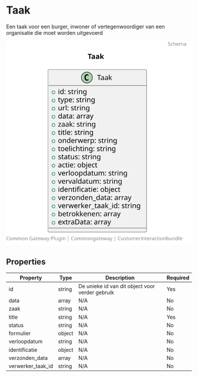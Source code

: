# Taak

Een taak voor een burger, inwoner of vertegenwoordiger van een organisatie die moet worden uitgevoerd

![Class Diagram](https://github.com/CommonGateway/CustomerInteractionBundle/blob/update-product-page/docs/schema/klant.taak.svg)

## Properties

| Property | Type | Description | Required |
|----------|------|-------------|----------|
| id | string | De unieke id van dit object voor verder gebruik | Yes |
| data | array | N/A | No |
| zaak | string | N/A | No |
| title | string | N/A | Yes |
| status | string | N/A | No |
| formulier | object | N/A | No |
| verloopdatum | string | N/A | No |
| identificatie | object | N/A | No |
| verzonden_data | array | N/A | No |
| verwerker_taak_id | string | N/A | No |
